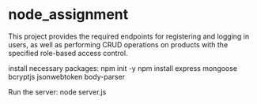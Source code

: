 # node_assignment
This project provides the required endpoints for registering and logging in users, as well as performing CRUD operations on products with the specified role-based access control.


install necessary packages:
npm init -y
npm install express mongoose bcryptjs jsonwebtoken body-parser

Run the server: node server.js

